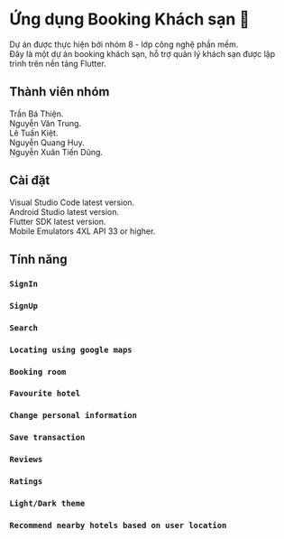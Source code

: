 

# Ứng dụng Booking Khách sạn 📲


Dự án được thực hiện bởi nhóm 8 - lớp công nghệ phần mềm.\
Đây là một dự án booking khách sạn, hỗ trợ quản lý khách sạn được lập trình trên nền tảng Flutter.


## Thành viên nhóm

Trần Bá Thiện.\
Nguyễn Văn Trung.\
Lê Tuấn Kiệt.\
Nguyễn Quang Huy.\
Nguyễn Xuân Tiến Dũng.

## Cài đặt
Visual Studio Code latest version.\
Android Studio latest version.\
Flutter SDK latest version.\
Mobile Emulators 4XL API 33 or higher.

## Tính năng

### `SignIn`

### `SignUp`

### `Search`

### `Locating using google maps`

### `Booking room`

### `Favourite hotel`

### `Change personal information`

### `Save transaction`

### `Reviews`

### `Ratings`

### `Light/Dark theme`

### `Recommend nearby hotels based on user location`



